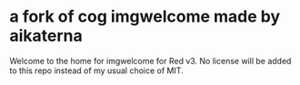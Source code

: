 # a fork of cog imgwelcome made by aikaterna

Welcome to the home for imgwelcome for Red v3.
No license will be added to this repo instead of my usual choice of MIT.
